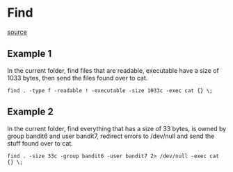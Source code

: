 # Find

[source](https://devhints.io/find)

## Example 1

In the current folder, find files that are readable, executable have a size of 1033 bytes, then send the files found over to cat.

    find . -type f -readable ! -executable -size 1033c -exec cat {} \;

## Example 2

In the current folder, find everything that has a size of 33 bytes, is owned by group bandit6 and user bandit7, redirect errors to /dev/null and send the stuff found over to cat.

    find . -size 33c -group bandit6 -user bandit7 2> /dev/null -exec cat {} \;
